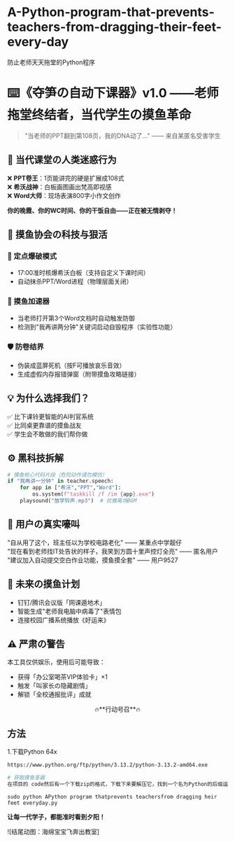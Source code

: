 # A-Python-program-that-prevents-teachers-from-dragging-their-feet-every-day
防止老师天天拖堂的Python程序
# ⌨️《夺笋の自动下课器》v1.0 ——老师拖堂终结者，当代学生の摸鱼革命  

> "当老师的PPT翻到第108页，我的DNA动了..."
>                                   —— 来自某匿名受害学生  
## 🤯 当代课堂の人类迷惑行为
❌ **PPT卷王**：1页能讲完的硬是扩展成108式  
❌ **希沃战神**：白板画图画出梵高即视感  
❌ **Word大师**：现场表演800字小作文创作  

**你的晚霞、你的WC时间、你的干饭自由——正在被无情剥夺！**  
## 🤖 摸鱼协会の科技与狠活
### 🔨 定点爆破模式  
- 17:00准时核爆希沃白板（支持自定义下课时间）  
- 自动抹杀PPT/Word进程（物理层面关闭）  
### 🚀 摸鱼加速器  
- 当老师打开第3个Word文档时自动触发防御  
- 检测到"我再讲两分钟"关键词启动自毁程序（实验性功能）  
### 🛡️ 防卷结界  
- 伪装成蓝屏死机（按F可播放哀乐音效）  
- 生成虚假内存报错弹窗（附带摸鱼攻略链接）  
## 💡 为什么选择我们？  
✅ 比下课铃更智能的AI判官系统  
✅ 比同桌更靠谱的摸鱼战友  
✅ 学生会不敢做的我们帮你做  

## ⚙️ 黑科技拆解  
```python
# 摸鱼核心代码片段（危险动作请勿模仿）
if "我再讲一分钟" in teacher.speech:
    for app in ["希沃","PPT","Word"]:
        os.system(f"taskkill /f /im {app}.exe")
    playsound("放学铃声.mp3")  # 优雅离场BGM
```

## 📢 用户の真实嚎叫  
"自从用了这个，班主任以为学校电路老化" —— 某重点中学靓仔  
"现在看到老师找IT处告状的样子，我笑到方圆十里声控灯全亮" —— 匿名用户  
"建议加入自动提交空白作业功能，摸鱼摸全套" —— 用户9527  
## 🚀 未来の摸鱼计划  
- 钉钉/腾讯会议版「网课遁地术」  
- 智能生成"老师我电脑中病毒了"表情包  
- 连接校园广播系统播放《好运来》  
## ⚠️ 严肃の警告  
本工具仅供娱乐，使用后可能导致：  
- 获得「办公室喝茶VIP体验卡」×1  
- 触发「叫家长の隐藏剧情」  
- 解锁「全校通报批评」成就  
<center>🔥**行动号召**🔥</center>  
 
 ## 方法
1.下载Python 64x
```bash
https://www.python.org/ftp/python/3.13.2/python-3.13.2-amd64.exe
```

```bash
# 获取摸鱼圣器
在项目的 code然后有一个下载zip的格式，下载下来要解压它，找到一个名为Python的后缀运行，记住要以管理
```

```
sudo python APython program thatprevents teachersfrom dragging heir feet everyday.py
```

**让每一代学子，都能准时看到夕阳！**  

![结尾动图：海绵宝宝飞奔出教室]
